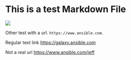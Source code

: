 # This is a test Markdown File

![](https://www.google.com)

Other test with a url. `https://www.ansible.com`.

Regular text link https://galaxy.ansible.com

Not a real url https://www.ansible.com/jeff